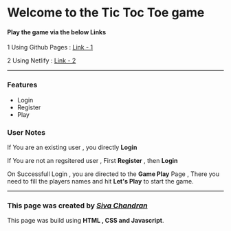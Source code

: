 # Welcome to the Tic Toc Toe game

#### Play the game via the below Links 

1 Using Github Pages : [Link - 1](https://jaguarsiva.github.io/tic-toc-toe/)

2 Using Netlify : [Link - 2](https://tic-toc-toe-siva.netlify.app/)

---

### Features

* Login
* Register
* Play

### User Notes

If You are an existing user , you directly **Login**

If You are not an regsitered user , First **Register** , then **Login**

On Successfull Login , you are directed to the **Game Play** Page , 
There you need to fill the players names and hit **Let's Play** to start the game.

---

### This page was created by *[Siva Chandran](https://github.com/jaguarsiva)*
This page was build using **HTML , CSS and Javascript**.
